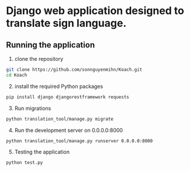 # Django web application designed to translate sign language.

## Running the application
1. clone the repository
```bash
git clone https://github.com/sonnguyenmihn/Koach.git
cd Koach
```

2. install the required Python packages
```bash 
pip install django djangorestframework requests
```

3. Run migrations
```bash
python translation_tool/manage.py migrate
```

4. Run the development server on 0.0.0.0:8000
```bash
python translation_tool/manage.py runserver 0.0.0.0:8000
```

5. Testing the application
```bash
python test.py
```



